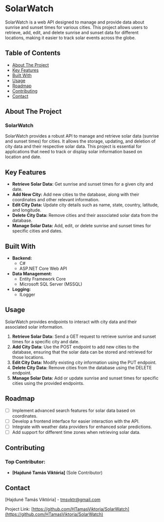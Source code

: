 # SolarWatch

SolarWatch is a web API designed to manage and provide data about sunrise and sunset times for various cities. This project allows users to retrieve, add, edit, and delete sunrise and sunset data for different locations, making it easier to track solar events across the globe.

## Table of Contents

- [About The Project](#about-the-project)
- [Key Features](#key-features)
- [Built With](#built-with)
- [Usage](#usage)
- [Roadmap](#roadmap)
- [Contributing](#contributing)
- [Contact](#contact)

## About The Project

### SolarWatch

SolarWatch provides a robust API to manage and retrieve solar data (sunrise and sunset times) for cities. It allows the storage, updating, and deletion of city data and their respective solar data. This project is essential for applications that need to track or display solar information based on location and date.

## Key Features

- **Retrieve Solar Data:** Get sunrise and sunset times for a given city and date.
- **Add New City:** Add new cities to the database, along with their coordinates and other relevant information.
- **Edit City Data:** Update city details such as name, state, country, latitude, and longitude.
- **Delete City Data:** Remove cities and their associated solar data from the database.
- **Manage Solar Data:** Add, edit, or delete sunrise and sunset times for specific cities and dates.

## Built With

- **Backend:**
  - C#
  - ASP.NET Core Web API
- **Data Management:**
  - Entity Framework Core
  - Microsoft SQL Server (MSSQL)
- **Logging:**
  - ILogger

## Usage

SolarWatch provides endpoints to interact with city data and their associated solar information.

1. **Retrieve Solar Data:** Send a GET request to retrieve sunrise and sunset times for a specific city and date.
2. **Add City Data:** Use the POST endpoint to add new cities to the database, ensuring that the solar data can be stored and retrieved for those locations.
3. **Edit City Data:** Modify existing city information using the PUT endpoint.
4. **Delete City Data:** Remove cities from the database using the DELETE endpoint.
5. **Manage Solar Data:** Add or update sunrise and sunset times for specific cities using the provided endpoints.

## Roadmap

- [ ] Implement advanced search features for solar data based on coordinates.
- [ ] Develop a frontend interface for easier interaction with the API.
- [ ] Integrate with weather data providers for enhanced solar predictions.
- [ ] Add support for different time zones when retrieving solar data.

## Contributing

### Top Contributor:

- **[Hajduné Tamás Viktória]** (Sole Contributor)

## Contact

[Hajduné Tamás Viktória] - [tmsvktr@gmail.com](mailto:tmsvktr@gmail.com)

Project Link: [https://github.com/HTamasViktoria/SolarWatch](https://github.com/HTamasViktoria/SolarWatch)